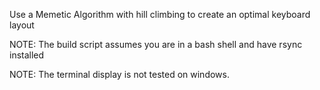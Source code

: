 Use a Memetic Algorithm with hill climbing to create an optimal keyboard layout

NOTE: The build script assumes you are in a bash shell and have rsync installed

NOTE: The terminal display is not tested on windows.

